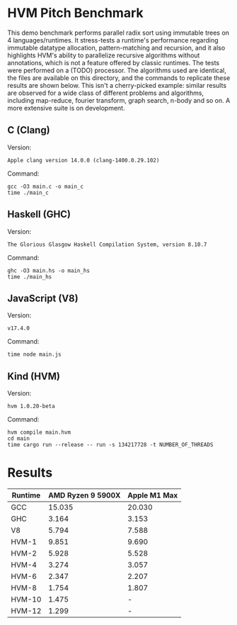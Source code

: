 HVM Pitch Benchmark
===================

This demo benchmark performs parallel radix sort using immutable trees on 4
languages/runtimes. It stress-tests a runtime's performance regarding immutable
datatype allocation, pattern-matching and recursion, and it also highlights
HVM's ability to parallelize recursive algorithms without annotations, which is
not a feature offered by classic runtimes. The tests were performed on a (TODO)
processor. The algorithms used are identical, the files are available on this
directory, and the commands to replicate these results are shown below. This
isn't a cherry-picked example: similar results are observed for a wide class of
different problems and algorithms, including map-reduce, fourier transform,
graph search, n-body and so on. A more extensive suite is on development.

## C (Clang)

Version:

```
Apple clang version 14.0.0 (clang-1400.0.29.102)
```

Command:

```
gcc -O3 main.c -o main_c
time ./main_c
```

## Haskell (GHC)

Version:

```
The Glorious Glasgow Haskell Compilation System, version 8.10.7
```

Command:

```
ghc -O3 main.hs -o main_hs
time ./main_hs
```

## JavaScript (V8)

Version:

```
v17.4.0
```

Command:

```
time node main.js
```

## Kind (HVM)

Version:

```
hvm 1.0.20-beta
```

Command:

```
hvm compile main.hvm
cd main
time cargo run --release -- run -s 134217728 -t NUMBER_OF_THREADS
```

# Results

Runtime | AMD Ryzen 9 5900X | Apple M1 Max
------- | ----------------- | ------------
GCC     | 15.035            | 20.030
GHC     | 3.164             | 3.153
V8      | 5.794             | 7.588
HVM-1   | 9.851             | 9.690
HVM-2   | 5.928             | 5.528
HVM-4   | 3.274             | 3.057
HVM-6   | 2.347             | 2.207
HVM-8   | 1.754             | 1.807
HVM-10  | 1.475             | -
HVM-12  | 1.299             | -
